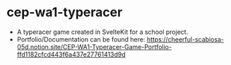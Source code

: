 # cep-wa1-typeracer
 * A typeracer game created in SvelteKit for a school project.  
 * Portfolio/Documentation can be found here: https://cheerful-scabiosa-05d.notion.site/CEP-WA1-Typeracer-Game-Portfolio-ffd1182cfcd443f6a437e27761413d9d
